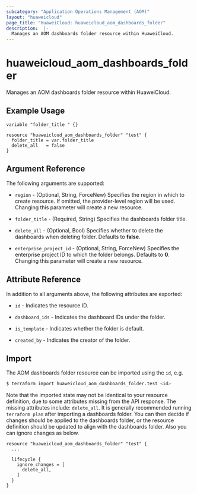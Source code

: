 ```yaml
---
subcategory: "Application Operations Management (AOM)"
layout: "huaweicloud"
page_title: "HuaweiCloud: huaweicloud_aom_dashboards_folder"
description:  |-
  Manages an AOM dashboards folder resource within HuaweiCloud.
---
```


# huaweicloud_aom_dashboards_folder

Manages an AOM dashboards folder resource within HuaweiCloud.

## Example Usage

```hcl
variable "folder_title " {}

resource "huaweicloud_aom_dashboards_folder" "test" {
  folder_title = var.folder_title 
  delete_all   = false
}
```

## Argument Reference

The following arguments are supported:

* `region` - (Optional, String, ForceNew) Specifies the region in which to create resource.
  If omitted, the provider-level region will be used. Changing this parameter will create a new resource.

* `folder_title` - (Required, String) Specifies the dashboards folder title.

* `delete_all` - (Optional, Bool) Specifies whether to delete the dashboards when deleting folder. Defaults to **false**.

* `enterprise_project_id` - (Optional, String, ForceNew) Specifies the enterprise project ID to which the folder belongs.
  Defaults to **0**. Changing this parameter will create a new resource.

## Attribute Reference

In addition to all arguments above, the following attributes are exported:

* `id` - Indicates the resource ID.

* `dashboard_ids` - Indicates the dashboard IDs under the folder.

* `is_template` - Indicates whether the folder is default.

* `created_by` - Indicates the creator of the folder.

## Import

The AOM dashboards folder resource can be imported using the `id`, e.g.

```bash
$ terraform import huaweicloud_aom_dashboards_folder.test <id>
```

Note that the imported state may not be identical to your resource definition, due to some attributes missing from
the API response. The missing attributes include: `delete_all`.
It is generally recommended running `terraform plan` after importing a dashboards folder.
You can then decide if changes should be applied to the dashboards folder, or the resource definition
should be updated to align with the dashboards folder. Also you can ignore changes as below.

```hcl
resource "huaweicloud_aom_dashboards_folder" "test" {
  ...

  lifecycle {
    ignore_changes = [
      delete_all,
    ]
  }
}
```
